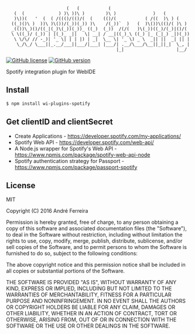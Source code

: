 ``` 
                       (   (           (                                
   (  (             ) )\ ))\ )        )\ )              )   (          
   )\))(   '  (  ( /((()/(()/(  (    (()/(           ( /((  )\ ) (     
  ((_)()\ )  ))\ )\())/(_))(_)) )\    /(_))`  )   (  )\())\(()/( )\ )  
  _(())\_)()/((_|(_)\(_))(_))_ ((_)  (_))  /(/(   )\(_))((_)/(_)|()/(  
  \ \((_)/ (_)) | |(_)_ _||   \| __| / __|((_)_\ ((_) |_ (_|_) _|)(_)) 
   \ \/\/ // -_)| '_ \| | | |) | _|  \__ \| '_ \) _ \  _|| ||  _| || | 
    \_/\_/ \___||_.__/___||___/|___| |___/| .__/\___/\__||_||_|  \_, | 
                                          |_|                    |__/                                                                                                                                                                                                                                                                                                                                                                                                                                                 
```                                                                                                                                                 

[![GitHub license](https://img.shields.io/badge/license-MIT-blue.svg)](https://raw.githubusercontent.com/jsrun/wi.plugins.spotify/master/LICENSE)
[![GitHub version](https://badge.fury.io/gh/jsrun%2Fwi.plugins.spotify.svg)](https://badge.fury.io/gh/jsrun%2Fwi.plugins.spotify)

Spotify integration plugin for WebIDE

## Install

```bash
$ npm install wi-plugins-spotify
```

## Get clientID and clientSecret

* Create Applications - https://developer.spotify.com/my-applications/
* Spotify Web API - https://developer.spotify.com/web-api/
* A Node.js wrapper for Spotify's Web API - https://www.npmjs.com/package/spotify-web-api-node
* Spotify authentication strategy for Passport - https://www.npmjs.com/package/passport-spotify
 
## License

  MIT
  
  Copyright (C) 2016 André Ferreira

  Permission is hereby granted, free of charge, to any person obtaining a copy of this software and associated documentation files (the "Software"), to deal in the Software without restriction, including without limitation the rights to use, copy, modify, merge, publish, distribute, sublicense, and/or sell copies of the Software, and to permit persons to whom the Software is furnished to do so, subject to the following conditions:

  The above copyright notice and this permission notice shall be included in all copies or substantial portions of the Software.

  THE SOFTWARE IS PROVIDED "AS IS", WITHOUT WARRANTY OF ANY KIND, EXPRESS OR IMPLIED, INCLUDING BUT NOT LIMITED TO THE WARRANTIES OF MERCHANTABILITY, FITNESS FOR A PARTICULAR PURPOSE AND NONINFRINGEMENT. IN NO EVENT SHALL THE AUTHORS OR COPYRIGHT HOLDERS BE LIABLE FOR ANY CLAIM, DAMAGES OR OTHER LIABILITY, WHETHER IN AN ACTION OF CONTRACT, TORT OR OTHERWISE, ARISING FROM, OUT OF OR IN CONNECTION WITH THE SOFTWARE OR THE USE OR OTHER DEALINGS IN THE SOFTWARE.